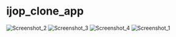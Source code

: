 # ijop_clone_app
![Screenshot_2](https://user-images.githubusercontent.com/44892139/181902846-4fba3562-5fed-4b58-b1a4-0222cae4fc97.jpg)
![Screenshot_3](https://user-images.githubusercontent.com/44892139/181902848-c902cac7-baf7-4057-bca6-153ff20a4f42.jpg)
![Screenshot_4](https://user-images.githubusercontent.com/44892139/181902849-9c3ce521-530f-4573-abb2-6ab818b51289.jpg)
![Screenshot_1](https://user-images.githubusercontent.com/44892139/181902850-f377997d-520e-4f81-8d40-d5b74d0f9432.jpg)
